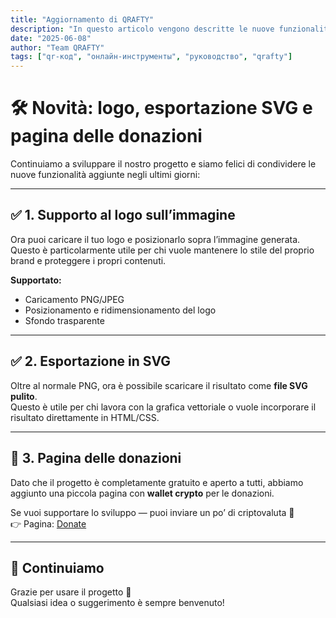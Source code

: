 ```yaml
---
title: "Aggiornamento di QRAFTY"
description: "In questo articolo vengono descritte le nuove funzionalità"
date: "2025-06-08"
author: "Team QRAFTY"
tags: ["qr-код", "онлайн-инструменты", "руководство", "qrafty"]
---
```



# 🛠 Novità: logo, esportazione SVG e pagina delle donazioni

Continuiamo a sviluppare il nostro progetto e siamo felici di condividere le nuove funzionalità aggiunte negli ultimi giorni:

---

## ✅ 1. Supporto al logo sull’immagine

Ora puoi caricare il tuo logo e posizionarlo sopra l’immagine generata.  
Questo è particolarmente utile per chi vuole mantenere lo stile del proprio brand e proteggere i propri contenuti.

**Supportato:**
- Caricamento PNG/JPEG
- Posizionamento e ridimensionamento del logo
- Sfondo trasparente

---

## ✅ 2. Esportazione in SVG

Oltre al normale PNG, ora è possibile scaricare il risultato come **file SVG pulito**.  
Questo è utile per chi lavora con la grafica vettoriale o vuole incorporare il risultato direttamente in HTML/CSS.

---

## 💸 3. Pagina delle donazioni

Dato che il progetto è completamente gratuito e aperto a tutti, abbiamo aggiunto una piccola pagina con **wallet crypto** per le donazioni.

Se vuoi supportare lo sviluppo — puoi inviare un po’ di criptovaluta 💙  
👉 Pagina: [Donate](https://qrafty.cutbg.org/en/donate)

---

## 🏁 Continuiamo

Grazie per usare il progetto 🙌  
Qualsiasi idea o suggerimento è sempre benvenuto!
